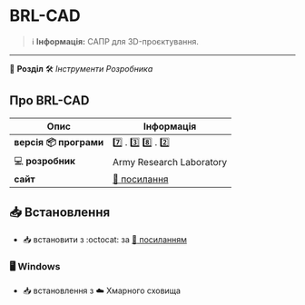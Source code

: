 # BRL-CAD


> :information_source: **Інформація:** САПР для 3D-проєктування.

---

:open_file_folder: **Розділ** :hammer_and_wrench: *Інструменти Розробника*

## Про BRL-CAD

| Опис | Інформація |
| ---- | ---------- |
| **версія :package: програми** | :seven: . :three: :eight: . :two: |
| :computer: **розробник** | 	Army Research Laboratory |
| **сайт** | [:link: посилання](https://brlcad.org/) |

## :inbox_tray: Встановлення

- :inbox_tray: встановити з :octocat: за [:link: посиланням](https://github.com/BRL-CAD/brlcadhttps://github.com/BRL-CAD/brlcad)

### :desktop_computer: Windows

- :inbox_tray: встановлення з :cloud: Хмарного сховища

